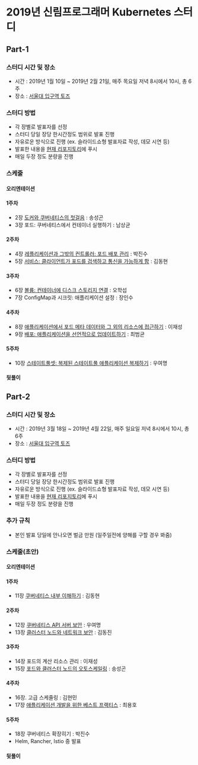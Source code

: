 # 2019년 신림프로그래머 Kubernetes 스터디

## Part-1

### 스터디 시간 및 장소
- 시간 : 2019년 1월 10일 ~ 2019년 2월 21일, 매주 목요일 저녁 8시에서 10시, 총 6주
- 장소 : [서울대 입구역 토즈](https://moim.toz.co.kr/branchDetail?path=%25EA%25B3%25B5%25EA%25B0%2584%25EC%25B0%25BE%25EA%25B8%25B0&url=%252FboothSearch&branch_id=26&boothprofile_id=159)


### 스터디 방법
- 각 장별로 발표자를 선정
- 스터디 당일 장당 한시간정도 범위로 발표 진행
- 자유로운 방식으로 진행 (ex. 슬라이드쇼형 발표자료 작성, 데모 시연 등)
- 발표한 내용을 [현재 리포지토리](https://github.com/sillim-programmer/kubernetes-in-action-study)에 푸시
- 매일 두장 정도 분량을 진행

### 스케줄

#### 오리엔테이션
#### 1주차 
- 2장 [도커와 쿠버네티스의 첫걸음](k8s-in-action-chap02.pdf) : 송성곤
- 3장 포드: 쿠버네티스에서 컨테이너 실행하기 : 남상균
#### 2주차
- 4장 [레플리케이션과 그밖의 컨트롤러: 포드 배포 관리](k8s-in-action-chap04.md) : 박진수
- 5장 [서비스: 클라이언트가 포드를 검색하고 통신을 가능하게 함](k8s-in-action-chap05) : 김동현
#### 3주차 
- 6장 [볼륨: 컨테이너에 디스크 스토리지 연결](k8s-in-action-chap06.md) : 오학섭
- 7장 ConfigMap과 시크릿: 애플리케이션 설정 : 장인수
#### 4주차 
- 8장 [애플리케이션에서 포드 메타 데이터와 그 외의 리소스에 접근하기](k8s-in-action-chap08.md) : 이재성
- 9장 [배포: 애플리케이션을 선언적으로 업데이트하기](k8s-in-action-chap09.md) : 최범균
#### 5주차 
- 10장 [스테이트풀셋: 복제된 스테이트풀 애플리케이션 복제하기](k8s-in-action-chap10.md) : 우여명
#### 뒷풀이


## Part-2

### 스터디 시간 및 장소
- 시간 : 2019년 3월 18일 ~ 2019년 4월 22일, 매주 일요일 저녁 8시에서 10시, 총 6주
- 장소 : [서울대 입구역 토즈](https://moim.toz.co.kr/branchDetail?path=%25EA%25B3%25B5%25EA%25B0%2584%25EC%25B0%25BE%25EA%25B8%25B0&url=%252FboothSearch&branch_id=26&boothprofile_id=159)

### 스터디 방법
- 각 장별로 발표자를 선정
- 스터디 당일 장당 한시간정도 범위로 발표 진행
- 자유로운 방식으로 진행 (ex. 슬라이드쇼형 발표자료 작성, 데모 시연 등)
- 발표한 내용을 [현재 리포지토리](https://github.com/sillim-programmer/kubernetes-in-action-study)에 푸시
- 매일 두장 정도 분량을 진행

### 추가 규칙
- 본인 발표 당일에 안나오면 벌금 만원 (일주일전에 양해를 구할 경우 봐줌)

### 스케줄(초안)

#### 오리엔테이션

#### 1주차 
- 11장 [쿠버네티스 내부 이해하기](k8s-in-action-chap11) : 김동현

#### 2주차
- 12장 [쿠버네티스 API 서버 보안](k8s-in-action-chap12.md) : 우여명
- 13장 [클러스터 노드와 네트워크 보안](k8s-in-action-chap13) : 김동진

#### 3주차
- 14장 포드의 계산 리소스 관리 : 이재성
- 15장 [포드와 클러스터 노드의 오토스케일링](k8s-in-action-chap15.pdf) : 송성곤

#### 4주차 
- 16장. 고급 스케줄링 : 김현민
- 17장 [애플리케이션 개발을 위한 베스트 프랙티스](k8s-in-action-chap17.pdf) : 최용호


#### 5주차
- 18장 쿠버네티스 확장히기 : 박진수
- Helm, Rancher, Istio 중 발표

#### 뒷풀이


